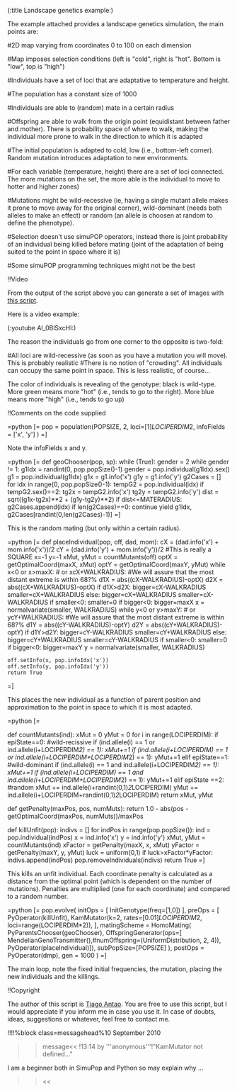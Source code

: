 (:title Landscape genetics example:)


The example attached provides a landscape genetics simulation, the main points are:

#2D map varying from coordinates 0 to 100 on each dimension

#Map imposes selection conditions (left is "cold", right is "hot". Bottom is "low", top is "high")

#Individuals have a set of loci that are adaptative to temperature and height.

#The population has a constant size of 1000

#Individuals are able to (random) mate in a certain radius

#Offspring are able to walk from the origin point (equidistant between father and mother). There is probability space of where to walk, making the individual more prone to walk in the direction to which it is adapted

#The initial population is adapted to cold, low (i.e., bottom-left corner). Random mutation introduces adaptation to new environments.

#For each variable (temperature, height) there are a set of loci connected. The more mutations on the set, the more able is the individual to move to hotter and higher zones)

#Mutations might be wild-recessive (ie, having a single mutant allele makes it prone to move away for the original corner), wild-dominant (needs both alleles to make an effect) or random (an allele is choosen at random to define the phenotype).

#Selection doesn't use simuPOP operators, instead there is joint probability of an individual being killed before mating (joint of the adaptation of being suited to the point in space where it is)

#Some simuPOP programming techniques might not be the best

!!Video

From the output of the script above you can generate a set of images with [this script](Attach:plot.py ).

Here is a video example:

(:youtube Al_0BlSxcHI:)

The reason the individuals go from one corner to the opposite is two-fold:


#All loci are wild-recessive (as soon as you have a mutation you will move). This is probably realistic
#There is no notion of "crowding". All individuals can occupy the same point in space. This is less realistic, of course...

The color of individuals is revealing of the genotype: black is wild-type. More green means more "hot" (i.e., tends to go to the right). More blue means more "high" (i.e., tends to go up)



!!Comments on the code supplied

=python [=
pop = population(POPSIZE, 2,
    loci=[1]*LOCIPERDIM*2,
    infoFields = ['x', 'y']
)
=]

Note the infoFields x and y.


=python [=
def geoChooser(pop, sp):
    while (True):
        gender = 2
        while gender != 1:
            g1Idx = randint(0, pop.popSize()-1)
            gender = pop.individual(g1Idx).sex()
        g1 = pop.individual(g1Idx)
        g1x = g1.info('x')
        g1y = g1.info('y')
        g2Cases = []
        for idx in range(0, pop.popSize()-1):
            tempG2 = pop.individual(idx)
            if tempG2.sex()==2:
                tg2x = tempG2.info('x')
                tg2y = tempG2.info('y')
                dist =  sqrt((g1x-tg2x)**2 + (g1y-tg2y)**2)
                if dist<=MATERADIUS: g2Cases.append(idx)
        if len(g2Cases)==0: continue
        yield g1Idx, g2Cases[randint(0,len(g2Cases)-1)]
=]

This is the random mating (but only within a certain radius).

=python [=
def placeIndividual(pop, off, dad, mom):
    cX = (dad.info('x') + mom.info('x'))/2
    cY = (dad.info('y') + mom.info('y'))/2
    #This is really a SQUARE
    x=-1
    y=-1
    xMut, yMut = countMutants(off)
    optX = getOptimalCoord(maxX, xMut)
    optY = getOptimalCoord(maxY, yMut)
    while x<0 or x>maxX: # or x<cX-WALKRADIUS or x>cX+WALKRADIUS:
        #We will assure that the most distant extreme is within 68?%
        d1X = abs((cX-WALKRADIUS)-optX) 
        d2X = abs((cX+WALKRADIUS)-optX)
        if d1X>d2X:
            bigger=cX-WALKRADIUS
            smaller=cX+WALKRADIUS
        else:
            bigger=cX+WALKRADIUS
            smaller=cX-WALKRADIUS
        if smaller<0: smaller=0
        if bigger<0: bigger=maxX
        x = normalvariate(smaller, WALKRADIUS)
    while y<0 or y>maxY: # or y<cY-WALKRADIUS or y>cY+WALKRADIUS:
        #We will assure that the most distant extreme is within 68?%
        d1Y = abs((cY-WALKRADIUS)-optY) 
        d2Y = abs((cY+WALKRADIUS)-optY)
        if d1Y>d2Y:
            bigger=cY-WALKRADIUS
            smaller=cY+WALKRADIUS
        else:
            bigger=cY+WALKRADIUS
            smaller=cY-WALKRADIUS
        if smaller<0: smaller=0
        if bigger<0: bigger=maxY
        y = normalvariate(smaller, WALKRADIUS)

    off.setInfo(x, pop.infoIdx('x'))
    off.setInfo(y, pop.infoIdx('y'))
    return True

=]

This places the new individual as a function of parent position and approximation to the point in space to which it is most adapted.

=python [=

def countMutants(ind):
    xMut = 0
    yMut = 0
    for i in range(LOCIPERDIM):
        if epiState==0: #wild-recissive
            if (ind.allele(i) == 1 or ind.allele(i+LOCIPERDIM*2) == 1): xMut+=1
            if (ind.allele(i+LOCIPERDIM) == 1 or ind.allele(i+LOCIPERDIM+LOCIPERDIM*2) == 1):
                yMut+=1
        elif epiState==1: #wild-dominant
            if (ind.allele(i) == 1 and ind.allele(i+LOCIPERDIM*2) == 1): xMut+=1
            if (ind.allele(i+LOCIPERDIM) == 1 and ind.allele(i+LOCIPERDIM+LOCIPERDIM*2) == 1):
                yMut+=1
        elif epiState ==2: #random
            xMut += ind.allele(i+randint(0,1)*2*LOCIPERDIM)
            yMut += ind.allele(i+LOCIPERDIM+randint(0,1)*2*LOCIPERDIM)
    return xMut, yMut


def getPenalty(maxPos, pos, numMuts):
    return 1.0 - abs(pos - getOptimalCoord(maxPos, numMuts))/maxPos

def killUnfit(pop):
    indivs = []
    for indPos in range(pop.popSize()):
        ind     = pop.individual(indPos)
        x       = ind.info('x')
        y       = ind.info('y')
        xMut, yMut = countMutants(ind)
        xFactor = getPenalty(maxX, x, xMut) 
        yFactor = getPenalty(maxY, y, yMut) 
        luck    = uniform(0,1)
        if luck>xFactor*yFactor:
            indivs.append(indPos)
    pop.removeIndividuals(indivs)
    return True
=]

This kills an unfit individual. Each coordinate penalty is calculated as a distance from the optimal point (which is dependent on the number of mutations). Penalties are multiplied (one for each coordinate) and compared to a random number.

=python [=
pop.evolve(
    initOps = [
        InitGenotype(freq=[1,0])
    ],
    preOps = [
        PyOperator(killUnfit),
        KamMutator(k=2, rates=[0.01]*LOCIPERDIM*2, loci=range(LOCIPERDIM*2)),
    ],
    matingScheme = HomoMating(
        PyParentsChooser(geoChooser),
        OffspringGenerator(ops=[
            MendelianGenoTransmitter(),#numOffspring=(UniformDistribution, 2, 4)),
            PyOperator(placeIndividual)]),
        subPopSize=[POPSIZE]
    ),
    postOps = PyOperator(dmp),
    gen = 1000
)
=]

The main loop, note the fixed initial frequencies, the mutation, placing the new individuals and the killings.


!!Copyright

The author of this script is [ Tiago Antao](http://tiago.org ). You are free to use this script, but I would appreciate if you inform me in case you use it. In case of doubts, ideas, suggestions or whatever, feel free to contact me.

!!!!%block class=messagehead%10 September 2010

>>message<<
!13:14 by '''anonymous'''!"KamMutator not defined..."

I am a beginner both in SimuPop and Python so may explain why ...
>><<

